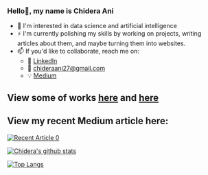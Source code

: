 ### Hello👋, my name is Chidera Ani

- 🔭 I'm interested in data science and artificial intelligence
- :zap: I'm currently polishing my skills by working on projects, writing articles about them, and maybe turning them into websites.
- 📫 If you'd like to collaborate, reach me on:
  - :office: [LinkedIn](https://www.linkedin.com/in/anichidera/)
  - :email: chideraani27@gmail.com
  - :bulb: [Medium](https://medium.com/@chideraani27)


## View some of works [here](https://student-pattern-prediction-app.herokuapp.com/) and [here](https://diadetect.herokuapp.com/)
## View my recent Medium article here:
<a target="_blank" href="https://github-readme-medium-recent-article.vercel.app/medium/@chideraani27/0"><img src="https://github-readme-medium-recent-article.vercel.app/medium/@khuyentran1476/0" alt="Recent Article 0">


[![Chidera's github stats](https://github-readme-stats.vercel.app/api?username=chideraani&count_private=true&show_icons=true&theme=radical&hide_rank=false)](https://github.com/anuraghazra/github-readme-stats)

[![Top Langs](https://github-readme-stats.vercel.app/api/top-langs/?username=chideraani)](https://github.com/anuraghazra/github-readme-stats)

